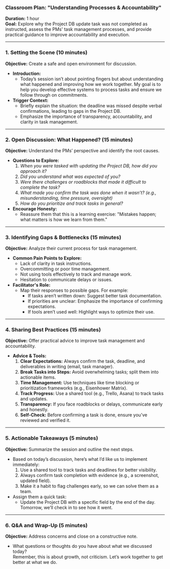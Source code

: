 ### Classroom Plan: **"Understanding Processes & Accountability"**  
**Duration:** 1 hour  
**Goal:** Explore why the Project DB update task was not completed as instructed, assess the PMs' task management processes, and provide practical guidance to improve accountability and execution.

---

### **1. Setting the Scene (10 minutes)**  
**Objective:** Create a safe and open environment for discussion.  
- **Introduction:**  
  - Today’s session isn’t about pointing fingers but about understanding what happened and improving how we work together. My goal is to help you develop effective systems to process tasks and ensure we follow through on commitments.  
- **Trigger Context:**  
  - Briefly explain the situation: the deadline was missed despite verbal confirmations, leading to gaps in the Project DB.  
  - Emphasize the importance of transparency, accountability, and clarity in task management.  

---

### **2. Open Discussion: What Happened? (15 minutes)**  
**Objective:** Understand the PMs’ perspective and identify the root causes.  
- **Questions to Explore:**  
  1. *When you were tasked with updating the Project DB, how did you approach it?*  
  2. *Did you understand what was expected of you?*  
  3. *Were there challenges or roadblocks that made it difficult to complete the task?*  
  4. *What made you confirm the task was done when it wasn’t? (e.g., misunderstanding, time pressure, oversight)*  
  5. *How do you prioritize and track tasks in general?*  
- **Encourage Honesty:**  
  - Reassure them that this is a learning exercise: "Mistakes happen; what matters is how we learn from them."  

---

### **3. Identifying Gaps & Bottlenecks (15 minutes)**  
**Objective:** Analyze their current process for task management.  
- **Common Pain Points to Explore:**  
  - Lack of clarity in task instructions.  
  - Overcommitting or poor time management.  
  - Not using tools effectively to track and manage work.  
  - Hesitation to communicate delays or issues.  
- **Facilitator's Role:**  
  - Map their responses to possible gaps. For example:  
    - If tasks aren’t written down: Suggest better task documentation.  
    - If priorities are unclear: Emphasize the importance of confirming expectations.  
    - If tools aren’t used well: Highlight ways to optimize their use.  

---

### **4. Sharing Best Practices (15 minutes)**  
**Objective:** Offer practical advice to improve task management and accountability.  
- **Advice & Tools:**  
  1. **Clear Expectations:** Always confirm the task, deadline, and deliverables in writing (email, task manager).  
  2. **Break Tasks into Steps:** Avoid overwhelming tasks; split them into actionable items.  
  3. **Time Management:** Use techniques like time blocking or prioritization frameworks (e.g., Eisenhower Matrix).  
  4. **Track Progress:** Use a shared tool (e.g., Trello, Asana) to track tasks and updates.  
  5. **Transparency:** If you face roadblocks or delays, communicate early and honestly.  
  6. **Self-Check:** Before confirming a task is done, ensure you’ve reviewed and verified it.  

---

### **5. Actionable Takeaways (5 minutes)**  
**Objective:** Summarize the session and outline the next steps.  
- Based on today’s discussion, here’s what I’d like us to implement immediately:  
  1. Use a shared tool to track tasks and deadlines for better visibility.  
  2. Always confirm task completion with evidence (e.g., a screenshot, updated field).  
  3. Make it a habit to flag challenges early, so we can solve them as a team.  
- Assign them a quick task:  
  - Update the Project DB with a specific field by the end of the day. Tomorrow, we’ll check in to see how it went.

---

### **6. Q&A and Wrap-Up (5 minutes)**  
**Objective:** Address concerns and close on a constructive note.  
- What questions or thoughts do you have about what we discussed today?  
Remember, this is about growth, not criticism. Let’s work together to get better at what we do.

